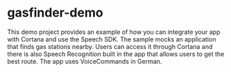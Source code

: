 # gasfinder-demo
This demo project provides an example of how you can integrate your app with Cortana and use the Speech SDK. 
The sample mocks an application that finds gas stations nearby. 
Users can access it through Cortana and there is also Speech Recognition built in the app that allows users to get the best route. 
The app uses VoiceCommands in German.
